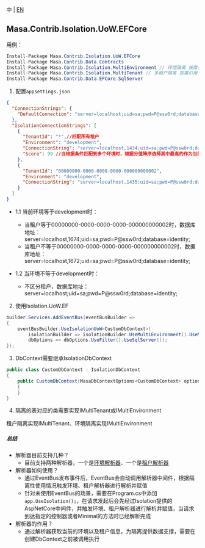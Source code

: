 中 | [EN](README.md)

## Masa.Contrib.Isolation.UoW.EFCore

用例：

```C#
Install-Package Masa.Contrib.Isolation.UoW.EFCore
Install-Package Masa.Contrib.Data.Contracts
Install-Package Masa.Contrib.Isolation.MultiEnvironment // 环境隔离 按需引用
Install-Package Masa.Contrib.Isolation.MultiTenant // 多租户隔离 按需引用
Install-Package Masa.Contrib.Data.EFCore.SqlServer
```

1. 配置`appsettings.json`
``` appsettings.json
{
  "ConnectionStrings": {
    "DefaultConnection": "server=localhost;uid=sa;pwd=P@ssw0rd;database=identity;"
  },
  "IsolationConnectionStrings": [
    {
      "TenantId": "*",//匹配所有租户
      "Environment": "development",
      "ConnectionString": "server=localhost,1434;uid=sa;pwd=P@ssw0rd;database=identity;",
      "Score": 99 //当根据条件匹配到多个环境时，根据分值降序选择其中最高的作为当前DbContext的链接地址，Score默认为100
    },
    {
      "TenantId": "00000000-0000-0000-0000-000000000002",
      "Environment": "development",
      "ConnectionString": "server=localhost,1435;uid=sa;pwd=P@ssw0rd;database=identity;"
    }
  ]
}
```

* 1.1 当前环境等于development时：
  * 当租户等于00000000-0000-0000-0000-000000000002时，数据库地址：server=localhost,1674;uid=sa;pwd=P@ssw0rd;database=identity;
  * 当租户不等于00000000-0000-0000-0000-000000000002时，数据库地址：server=localhost,1672;uid=sa;pwd=P@ssw0rd;database=identity;

* 1.2 当环境不等于development时：
  * 不区分租户，数据库地址：server=localhost;uid=sa;pwd=P@ssw0rd;database=identity;

2. 使用Isolation.UoW.EF
``` C#
builder.Services.AddEventBus(eventBusBuilder =>
{
    eventBusBuilder.UseIsolationUoW<CustomDbContext>(
        isolationBuilder => isolationBuilder.UseMultiEnvironment().UseMultiTenant(),// 按需选择使用环境或者租户隔离
        dbOptions => dbOptions.UseFilter().UseSqlServer());
});
```

3. DbContext需要继承IsolationDbContext

``` C#
public class CustomDbContext : IsolationDbContext
{
    public CustomDbContext(MasaDbContextOptions<CustomDbContext> options) : base(options)
    {
    }
}
```

4. 隔离的表对应的类需要实现IMultiTenant或IMultiEnvironment

租户隔离实现IMultiTenant、环境隔离实现IMultiEnvironment

##### 总结
* 解析器目前支持几种？
  * 目前支持两种解析器，一个是[环境解析器](../Masa.Contrib.Isolation.MultiEnvironment/README.zh-CN.md)、一个是[租户解析器](../Masa.Contrib.Isolation.MultiTenant/README.zh-CN.md)
* 解析器如何使用？
  * 通过EventBus发布事件后，EventBus会自动调用解析器中间件，根据隔离性使用情况触发环境、租户解析器进行解析并赋值
  * 针对未使用EventBus的场景，需要在Program.cs中添加`app.UseIsolation();`，在请求发起后会先经过Isolation提供的AspNetCore中间件，并触发环境、租户解析器进行解析并赋值，当请求到达指定的控制器或者Minimal的方法时已经解析完成
* 解析器的作用？
  * 通过解析器获取当前的环境以及租户信息，为隔离提供数据支撑，需要在创建DbContext之前被调用执行